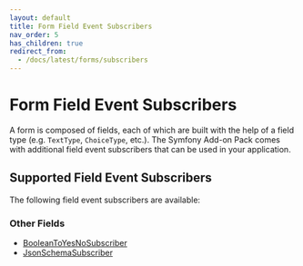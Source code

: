 ```yaml
---
layout: default
title: Form Field Event Subscribers
nav_order: 5
has_children: true
redirect_from:
  - /docs/latest/forms/subscribers
---
```


# Form Field Event Subscribers

A form is composed of fields, each of which are built with the help of a field type (e.g. `TextType`, `ChoiceType`, etc.). The
Symfony Add-on Pack comes with additional field event subscribers that can be used in your application.

## Supported Field Event Subscribers

The following field event subscribers are available:

### Other Fields

* [BooleanToYesNoSubscriber](subscribers/boolean-to-yes-no-subscriber.html)
* [JsonSchemaSubscriber](subscribers/json-schema-subscriber.html)
